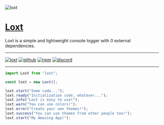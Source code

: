 ![loxt](https://user-images.githubusercontent.com/79442303/220187872-63a607d4-3648-468c-a90c-f685e0cfd5f3.png)

# [Loxt](https://loxt.js.org/)

Loxt is a simple and lightweight console logger with 0 external dependencies.

---

[![loxt](https://img.shields.io/npm/v/loxt?color=%232161b8&logo=gitbook&style=for-the-badge&label=Docs)](https://loxt.js.org/)
[![github](https://img.shields.io/npm/v/loxt?color=%232161b8&logo=github&style=for-the-badge&label=GitHub)](https://github.com/loxtjs/loxt)
[![npm](https://img.shields.io/npm/v/loxt?color=%232161b8&logo=npm&style=for-the-badge)](https://npmjs.com/package/loxt)
[![discord](https://img.shields.io/discord/1002660982591586534?color=%09%235865F2&label=Discord&logo=discord&logoColor=%23FFF&style=for-the-badge)](https://discord.gg/fE4GNHsmcB)

---

```ts
import Loxt from "loxt";

const loxt = new Loxt();

loxt.start("Some code...");
loxt.ready("Initialization code, whatever...");
loxt.info("Loxt is easy to use!");
loxt.warn("You can use colors!");
loxt.error("Create your own themes!");
loxt.success("You can use themes from other people too!");
loxt.start("My Amazing App!");
```
